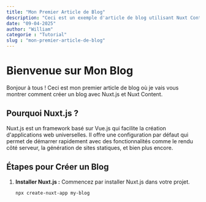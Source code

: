 ```yaml
---
title: "Mon Premier Article de Blog"
description: "Ceci est un exemple d'article de blog utilisant Nuxt Content. Nous explorons comment créer un blog avec Nuxt.js."
date: "09-04-2025"
author: "William"
categorie : "Tutorial"
slug : "mon-premier-article-de-blog"
---
```


# Bienvenue sur Mon Blog

Bonjour à tous ! Ceci est mon premier article de blog où je vais vous montrer comment créer un blog avec Nuxt.js et Nuxt Content.

## Pourquoi Nuxt.js ?

Nuxt.js est un framework basé sur Vue.js qui facilite la création d'applications web universelles. Il offre une configuration par défaut qui permet de démarrer rapidement avec des fonctionnalités comme le rendu côté serveur, la génération de sites statiques, et bien plus encore.

## Étapes pour Créer un Blog

1. **Installer Nuxt.js :**
   Commencez par installer Nuxt.js dans votre projet.

   ```bash
   npx create-nuxt-app my-blog
